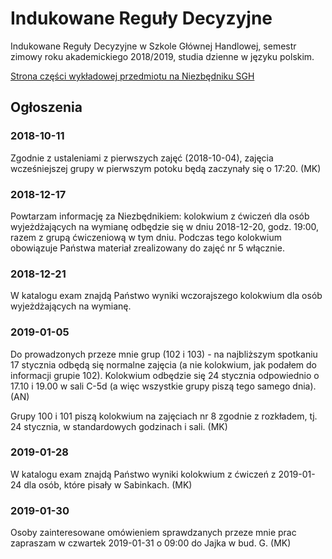 # Indukowane Reguły Decyzyjne
Indukowane Reguły Decyzyjne w Szkole Głównej Handlowej, semestr zimowy roku akademickiego 2018/2019, studia dzienne w języku polskim.

[Strona części wykładowej przedmiotu na Niezbędniku SGH](https://www.e-sgh.pl/mwrzosek/ird/)

## Ogłoszenia

### 2018-10-11
Zgodnie z ustaleniami z pierwszych zajęć (2018-10-04), zajęcia wcześniejszej grupy w pierwszym potoku będą zaczynały się o 17:20. (MK)

### 2018-12-17
Powtarzam informację za Niezbędnikiem: kolokwium z ćwiczeń dla osób wyjeżdżających na wymianę odbędzie się w dniu 2018-12-20, godz. 19:00, razem z grupą ćwiczeniową w tym dniu. Podczas tego kolokwium obowiązuje Państwa materiał zrealizowany do zajęć nr 5 włącznie.

### 2018-12-21
W katalogu exam znajdą Państwo wyniki wczorajszego kolokwium dla osób wyjeżdżających na wymianę.

### 2019-01-05
Do prowadzonych przeze mnie grup (102 i 103) - na najbliższym spotkaniu 17 stycznia odbędą się normalne zajęcia (a nie kolokwium, jak podałem do informacji grupie 102). Kolokwium odbędzie się 24 stycznia odpowiednio o 17.10 i 19.00 w sali C-5d (a więc wszystkie grupy piszą tego samego dnia). (AN)

Grupy 100 i 101 piszą kolokwium na zajęciach nr 8 zgodnie z rozkładem, tj. 24 stycznia, w standardowych godzinach i sali. (MK)

### 2019-01-28
W katalogu exam znajdą Państwo wyniki kolokwium z ćwiczeń z 2019-01-24 dla osób, które pisały w Sabinkach. (MK)

### 2019-01-30
Osoby zainteresowane omówieniem sprawdzanych przeze mnie prac zapraszam w czwartek 2019-01-31 o 09:00 do Jajka w bud. G. (MK)
